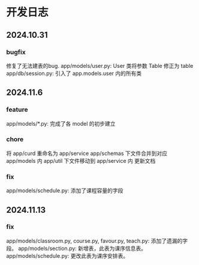 # 开发日志

## 2024.10.31

### bugfix

修复了无法建表的bug.
app/models/user.py: User 类将参数 Table 修正为 table
app/db/session.py: 引入了 app.models.user 内的所有类

## 2024.11.6

### feature

app/models/*.py: 完成了各 model 的初步建立

### chore

将 app/curd 重命名为 app/service
app/schemas 下文件合并到对应 app/models 内
app/util 下文件移动到 app/service 内
更新文档

### fix

app/models/schedule.py: 添加了课程容量的字段

## 2024.11.13

### fix

app/models/classroom.py, course.py, favour.py, teach.py: 添加了遗漏的字段。
app/models/section.py: 新增表，此表为课序信息表。
app/models/schedule.py: 更改此表为课序安排表。
